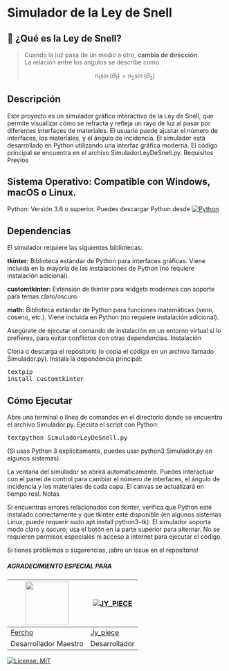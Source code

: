 # Simulador de la Ley de Snell

## 🌟 ¿Qué es la Ley de Snell?
> Cuando la luz pasa de un medio a otro, **cambia de dirección**.  
> La relación entre los ángulos se describe como:  
>  
> $$ n_1 \sin(\theta_1) = n_2 \sin(\theta_2) $$

## Descripción
Este proyecto es un simulador gráfico interactivo de la Ley de Snell, que permite visualizar cómo se refracta y refleja un rayo de luz al pasar por diferentes interfaces de materiales. El usuario puede ajustar el número de interfaces, los materiales, y el ángulo de incidencia. El simulador está desarrollado en Python utilizando una interfaz gráfica moderna.
El código principal se encuentra en el archivo  SimuladorLeyDeSnell.py.
Requisitos Previos

## Sistema Operativo: Compatible con Windows, macOS o Linux.
Python: Versión 3.6 o superior. Puedes descargar Python desde [![Python](https://img.shields.io/badge/Python-3.8%2B-blue)](https://python.org)

## Dependencias
El simulador requiere las siguientes bibliotecas:

**tkinter:** Biblioteca estándar de Python para interfaces gráficas. Viene incluida en la mayoría de las instalaciones de Python (no requiere instalación adicional).

**customtkinter:**  Extensión de tkinter para widgets modernos con soporte para temas claro/oscuro. 
    
**math:**  Biblioteca estándar de Python para funciones matemáticas (seno, coseno, etc.). Viene incluida en Python (no requiere instalación adicional).

Asegúrate de ejecutar el comando de instalación en un entorno virtual si lo prefieres, para evitar conflictos con otras dependencias.
Instalación

Clona o descarga el repositorio (o copia el código en un archivo llamado Simulador.py).
Instala la dependencia principal:
    <pre>textpip install customtkinter</pre>

## Cómo Ejecutar

Abre una terminal o línea de comandos en el directorio donde se encuentra el archivo Simulador.py.
Ejecuta el script con Python:
    <pre>textpython SimuladorLeyDeSnell.py</pre>
(Si usas Python 3 explícitamente, puedes usar python3 Simulador.py en algunos sistemas).

La ventana del simulador se abrirá automáticamente. Puedes interactuar con el panel de control para cambiar el número de interfaces, el ángulo de incidencia y los materiales de cada capa. El canvas se actualizará en tiempo real.
Notas

Si encuentras errores relacionados con tkinter, verifica que Python esté instalado correctamente y que tkinter esté disponible (en algunos sistemas Linux, puede requerir sudo apt install python3-tk).
El simulador soporta modo claro y oscuro; usa el botón en la parte superior para alternar.
No se requieren permisos especiales ni acceso a internet para ejecutar el código.

Si tienes problemas o sugerencias, ¡abre un issue en el repositorio!

<!--## EDITOR Y PROPIETARIO DEL REPOSITORIO
<a href="https://github.com/ArizzVal"><img src="https://avatars.githubusercontent.com/u/137434511?v=4" width="250" height="250" alt="Azami19"/></a>

<!-- #### COLABORADORES 
<a href="https://github.com/ArizzVal/Ley-de-Snell/graphs/contributors">
<img src="https://contrib.rocks/image?repo=AzamiJs/CuriosityBot-MD" />
</a> -->

<!-- markdownlint-restore -->
<!-- prettier-ignore-end -->

<!-- ALL-CONTRIBUTORS-LIST:END -->

##### AGRADECIMIENTO ESPECIAL PARA
<!--[![Nurutomo](https://github.com/Nurutomo.png?size=100)](https://github.com/Nurutomo)
[![BochilGaming](https://github.com/BochilGaming.png?size=100)](https://github.com/BochilGaming)
[![adiwajshing/Baileys](https://github.com/adiwajshing.png?size=100)](https://github.com/adiwajshing)-->
<a href="https://github.com/Fercho36"><img src="https://avatars.githubusercontent.com/u/165216584?v=4?size=100" width="100" height="100"></a> | [![JY_PIECE](https://avatars.githubusercontent.com/u/137434511?v=4?size=100)](https://github.com/ArizzVal) 
---|---
[Fercho](https://github.com/Fercho36)  | [Jy_piece](https://github.com/ArizzVal)
Desarrollador Maestro | Desarrollador |"><img src="https://avatars.githubusercontent.com/u/165216584?v=4" width="250" height="250" alt="Azami19"/></a>


[![License: MIT](https://img.shields.io/badge/License-MIT-yellow.svg)](LICENSE)
